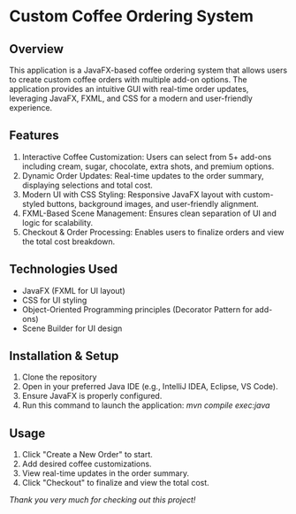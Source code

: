 # Custom Coffee Ordering System

## Overview
This application is a JavaFX-based coffee ordering system that allows users to create custom coffee orders with multiple add-on options. The application provides an intuitive GUI with real-time order updates, leveraging JavaFX, FXML, and CSS for a modern and user-friendly experience.

## Features
1. Interactive Coffee Customization: Users can select from 5+ add-ons including cream, sugar, chocolate, extra shots, and premium options.
2. Dynamic Order Updates: Real-time updates to the order summary, displaying selections and total cost.
3. Modern UI with CSS Styling: Responsive JavaFX layout with custom-styled buttons, background images, and user-friendly alignment.
4. FXML-Based Scene Management: Ensures clean separation of UI and logic for scalability.
5. Checkout & Order Processing: Enables users to finalize orders and view the total cost breakdown.

## Technologies Used
- JavaFX (FXML for UI layout)
- CSS for UI styling
- Object-Oriented Programming principles (Decorator Pattern for add-ons)
- Scene Builder for UI design

## Installation & Setup
1. Clone the repository
2. Open in your preferred Java IDE (e.g., IntelliJ IDEA, Eclipse, VS Code).
3. Ensure JavaFX is properly configured.
4. Run this command to launch the application: *mvn compile exec:java*

## Usage
1. Click "Create a New Order" to start.
2. Add desired coffee customizations.
3. View real-time updates in the order summary.
4. Click "Checkout" to finalize and view the total cost.


*Thank you very much for checking out this project!*
